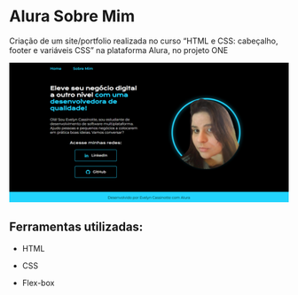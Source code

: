 # Alura Sobre Mim
Criação de um site/portfolio realizada no curso “HTML e CSS: cabeçalho, footer e variáveis CSS” na plataforma Alura, no projeto ONE

![Captura de Tela](https://github.com/Evelyn-Cass/alura-sobre-mim/blob/main/assests/captura-home.png
)
## Ferramentas utilizadas:

* HTML

* CSS

* Flex-box
